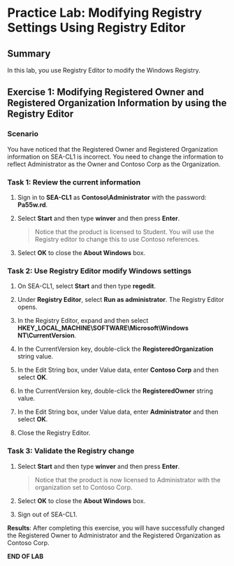 # Practice Lab: Modifying Registry Settings Using Registry Editor

## Summary

In this lab, you use Registry Editor to modify the Windows Registry.

## Exercise 1: Modifying Registered Owner and Registered Organization Information by using the Registry Editor

### Scenario

You have noticed that the Registered Owner and Registered Organization information on SEA-CL1 is incorrect. You need to change the information to reflect Administrator as the Owner and Contoso Corp as the Organization.

### Task 1: Review the current information

1. Sign in to **SEA-CL1** as **Contoso\\Administrator** with the password: **Pa55w.rd**.

2. Select **Start** and then type **winver** and then press **Enter**.

   > Notice that the product is licensed to Student. You will use the Registry editor to change this to use Contoso references.

3. Select **OK** to close the **About Windows** box.

### Task 2: Use Registry Editor modify Windows settings ###

1. On SEA-CL1, select **Start** and then type **regedit**.

2. Under **Registry Editor**, select **Run as administrator**. The Registry Editor opens.

3. In the Registry Editor, expand and then select **HKEY_LOCAL_MACHINE\SOFTWARE\Microsoft\Windows NT\CurrentVersion**.

4. In the CurrentVersion key, double-click the **RegisteredOrganization** string value.

5. In the Edit String box, under Value data, enter **Contoso Corp** and then select **OK**.

6. In the CurrentVersion key, double-click the **RegisteredOwner** string value.

7. In the Edit String box, under Value data, enter **Administrator** and then select **OK**.

8. Close the Registry Editor.

### Task 3: Validate the Registry change

1. Select **Start** and then type **winver** and then press **Enter**.

   > Notice that the product is now licensed to Administrator with the organization set to Contoso Corp.

2. Select **OK** to close the **About Windows** box.

3. Sign out of SEA-CL1.

**Results**: After completing this exercise, you will have successfully changed the Registered Owner to Administrator and the Registered Organization as Contoso Corp.

**END OF LAB**
